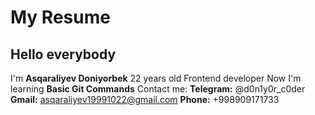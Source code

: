 # My Resume
## Hello everybody
I'm **Asqaraliyev Doniyorbek**
22 years old Frontend developer
Now I'm learning **Basic Git Commands**
Contact me:
**Telegram:** @d0n1y0r_c0der
**Gmail:** asqaraliyev19991022@gmail.com
**Phone:** +998909171733